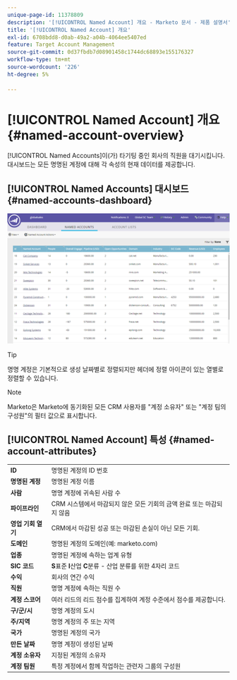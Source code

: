 ```yaml
---
unique-page-id: 11378809
description: '[!UICONTROL Named Account] 개요 - Marketo 문서 - 제품 설명서'
title: '[!UICONTROL Named Account] 개요'
exl-id: 6708bdd8-d0ab-49a2-a04b-4064ee5407ed
feature: Target Account Management
source-git-commit: 0d37fbdb7d08901458c1744dc68893e155176327
workflow-type: tm+mt
source-wordcount: '226'
ht-degree: 5%

---
```


# [!UICONTROL Named Account] 개요 {#named-account-overview}

[!UICONTROL Named Accounts]이(가) 타기팅 중인 회사의 직원을 대기시킵니다. 대시보드는 모든 명명된 계정에 대해 각 속성의 현재 데이터를 제공합니다.

## [!UICONTROL Named Accounts] 대시보드 {#named-accounts-dashboard}

![](assets/one.png)

>[!TIP]
>
>명명 계정은 기본적으로 생성 날짜별로 정렬되지만 헤더에 정렬 아이콘이 있는 열별로 정렬할 수 있습니다.

>[!NOTE]
>
>Marketo은 Marketo에 동기화된 모든 CRM 사용자를 &quot;계정 소유자&quot; 또는 &quot;계정 팀의 구성원&quot;의 필터 값으로 표시합니다.

## [!UICONTROL Named Account] 특성 {#named-account-attributes}

<table> 
 <tbody> 
  <tr> 
   <td><strong><span class="uicontrol">ID</span></strong></td> 
   <td>명명된 계정의 ID 번호</td> 
  </tr> 
  <tr> 
   <td><strong><span class="uicontrol">명명된 계정</span></strong></td> 
   <td>명명된 계정 이름</td> 
  </tr> 
  <tr> 
   <td><strong><span class="uicontrol">사람</span></strong></td> 
   <td>명명 계정에 귀속된 사람 수</td> 
  </tr> 
  <tr> 
   <td><strong><span class="uicontrol">파이프라인</span></strong></td> 
   <td>CRM 시스템에서 마감되지 않은 모든 기회의 금액 완료 또는 마감되지 않음</td> 
  </tr> 
  <tr> 
   <td><strong><span class="uicontrol">영업 기회 열기</span></strong></td> 
   <td>CRM에서 마감된 성공 또는 마감된 손실이 아닌 모든 기회.</td> 
  </tr> 
  <tr> 
   <td><strong><span class="uicontrol">도메인</span></strong></td> 
   <td>명명된 계정의 도메인(예: marketo.com)</td> 
  </tr> 
  <tr> 
   <td><strong><span class="uicontrol">업종</span></strong></td> 
   <td>명명된 계정에 속하는 업계 유형</td> 
  </tr> 
  <tr> 
   <td><strong><span class="uicontrol">SIC 코드</span></strong></td> 
   <td><span><strong>S</strong>표준 <strong>I</strong>산업 <strong>C</strong>분류 - 산업 분류를 위한 4자리 코드<br></span></td> 
  </tr> 
  <tr> 
   <td><strong><span class="uicontrol">수익</span></strong></td> 
   <td>회사의 연간 수익</td> 
  </tr> 
  <tr> 
   <td><strong><span class="uicontrol">직원</span></strong></td> 
   <td>명명 계정에 속하는 직원 수</td> 
  </tr> 
  <tr> 
   <td colspan="1"><strong><span class="uicontrol">계정 스코어</span></strong></td> 
   <td colspan="1">여러 리드의 리드 점수를 집계하여 계정 수준에서 점수를 제공합니다.</td> 
  </tr> 
  <tr> 
   <td colspan="1"><strong><span class="uicontrol">구/군/시</span></strong></td> 
   <td colspan="1">명명 계정의 도시</td> 
  </tr> 
  <tr> 
   <td colspan="1"><strong><span class="uicontrol">주/지역</span></strong></td> 
   <td colspan="1">명명 계정의 주 또는 지역</td> 
  </tr> 
  <tr> 
   <td colspan="1"><strong><span class="uicontrol">국가</span></strong></td> 
   <td colspan="1">명명된 계정의 국가</td> 
  </tr> 
  <tr> 
   <td colspan="1"><strong><span class="uicontrol">만든 날짜</span></strong></td> 
   <td colspan="1">명명 계정이 생성된 날짜</td> 
  </tr> 
  <tr> 
   <td colspan="1"><strong><span class="uicontrol">계정 소유자</span></strong></td> 
   <td colspan="1">지정된 계정의 소유자</td> 
  </tr> 
  <tr> 
   <td colspan="1"><strong><span class="uicontrol">계정 팀원</span></strong></td> 
   <td colspan="1">특정 계정에서 함께 작업하는 관련자 그룹의 구성원</td> 
  </tr> 
 </tbody> 
</table>
